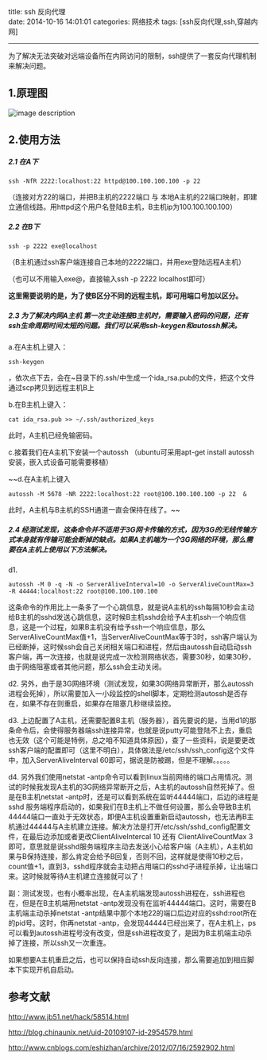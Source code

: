 title: ssh 反向代理    
date: 2014-10-16 14:01:01
categories: 网络技术 
tags: [ssh反向代理,ssh,穿越内网] 

---

为了解决无法突破对远端设备所在内网访问的限制，ssh提供了一套反向代理机制来解决问题。

<!--more-->
## 1.原理图

![image description](http://img-storage.qiniudn.com/15-8-9/87726795.jpg)

## 2.使用方法
##### 2.1 在A下

```
ssh -NfR 2222:localhost:22 httpd@100.100.100.100 -p 22
```
（连接对方22的端口，并把B主机的2222端口 与 本地A主机的22端口映射，即建立通信线路。用httpd这个用户名登陆B主机，B主机ip为100.100.100.100）
##### 2.2 在B下

```
ssh -p 2222 exe@localhost
```

（B主机通过ssh客户端连接自己本地的2222端口，并用exe登陆远程A主机）

（也可以不用输入exe@，直接输入ssh -p 2222 localhost即可）

**这里需要说明的是，为了使B区分不同的远程主机，即可用端口号加以区分。**

##### 2.3 为了解决内网A主机 第一次主动连接B主机时，需要输入密码的问题，还有ssh生命周期时间太短的问题。我们可以采用ssh-keygen和autossh解决。

a.在A主机上键入：
```
ssh-keygen
```
 ，依次点下去，会在~目录下的.ssh/中生成一个ida_rsa.pub的文件，把这个文件通过scp拷贝到远程主机B上

b.在B主机上键入：
```
cat ida_rsa.pub >> ~/.ssh/authorized_keys
```


此时，A主机已经免输密码。

c.接着我们在A主机下安装一个autossh （ubuntu可采用apt-get install autossh安装，嵌入式设备可能需要移植）

~~d.在A主机上键入 
```
autossh -M 5678 -NR 2222:localhost:22 root@100.100.100.100 -p 22  & 
```

此时，A主机与B主机的SSH通道一直会保持在线了。~~


##### 2.4 经测试发现，这条命令并不适用于3G网卡传输的方式，因为3G的无线传输方式本身就有传输可能会断掉的缺点。如果A主机端为一个3G网络的环境，那么需要在A主机上使用以下方法解决。
d1.    
```
autossh -M 0 -q -N -o ServerAliveInterval=10 -o ServerAliveCountMax=3 -R 44444:localhost:22 root@100.100.100.100
```
这条命令的作用比上一条多了一个心跳信息，就是说A主机的ssh每隔10秒会主动给B主机的sshd发送心跳信息，这时候B主机sshd会给予A主机ssh一个响应信息，这是一个过程，如果B主机没有给予ssh一个响应信息，那么ServerAliveCountMax值+1，当ServerAliveCountMax等于3时，ssh客户端认为已经断掉，这时候ssh会自己关闭相关端口和进程，然后由autossh自动启动ssh客户端，再一次连接，也就是说完成一次检测网络状态，需要30秒，如果30秒，由于网络阻塞或者其他问题，那么ssh会主动关闭。

d2.   另外，由于是3G网络环境（测试发现，如果3G网络异常断开，那么autossh进程会死掉），所以需要加入一小段监控的shell脚本，定期检测autossh是否存在，如果不存在则重启，如果存在阻塞几秒继续监控。

d3.   上边配置了A主机，还需要配置B主机（服务器），首先要说的是，当用d1的那条命令后，会使得服务器端ssh连接异常，也就是说putty可能登陆不上去，重启也无效（这个可能是特例，总之咱不知道具体原因），查了一些资料，说是要更改ssh客户端的配置即可（这里不明白），具体做法是/etc/ssh/ssh_config这个文件中，加入ServerAliveInterval 60即可，据说是防被踢，但是不理解。。。。。

d4. 另外我们使用netstat -antp命令可以看到linux当前网络的端口占用情况。测试的时候我发现A主机的3G网络异常断开之后，A主机的autossh自然死掉了。但是在B主机netstat -antp时，还是可以看到系统在监听44444端口，后边的进程是sshd 服务端程序启动的，如果我们在B主机上不做任何设置，那么会导致B主机44444端口一直处于无效状态，即便A主机设置重新启动autossh，也无法再B主机通过44444与A主机建立连接。解决方法是打开/etc/ssh/sshd_config配置文件，在最后边添加或者更改ClientAliveIntercal 10 还有 ClientAliveCountMax 3即可，意思就是说sshd服务端程序主动去发送小心给客户端（A主机），A主机如果与B保持连接，那么肯定会给予B回复，否则不回，这样就是使得10秒之后，count值+1，直到3，sshd程序就会主动把占用端口的sshd子进程杀掉，让出端口来。这时候就等待A主机建立连接就可以了！

副：测试发现，也有小概率出现，在A主机端发现autossh进程在，ssh进程也在，但是在B主机端用netstat -antp发现没有在监听44444端口。这时，需要在B主机端主动杀掉netstat -antp结果中那个本地22的端口后边对应的sshd:root所在的pid号。这时，你再netstat -antp，会发现44444已经出来了，在A主机上，ps可以看到autossh进程号没有改变，但是ssh进程改变了，是因为B主机端主动杀掉了连接，所以ssh又一次重连。 

如果想要A主机重启之后，也可以保持自动ssh反向连接，那么需要追加到相应脚本下实现开机自启动。

## 参考文献

http://www.jb51.net/hack/58514.html

http://blog.chinaunix.net/uid-20109107-id-2954579.html

http://www.cnblogs.com/eshizhan/archive/2012/07/16/2592902.html